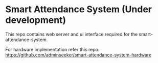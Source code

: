 # Smart Attendance System (Under development)

This repo contains web server and ui interface required for the smart-attendance-system.

For hardware implementation refer this repo: https://github.com/adminseeker/smart-attendance-system-hardware
